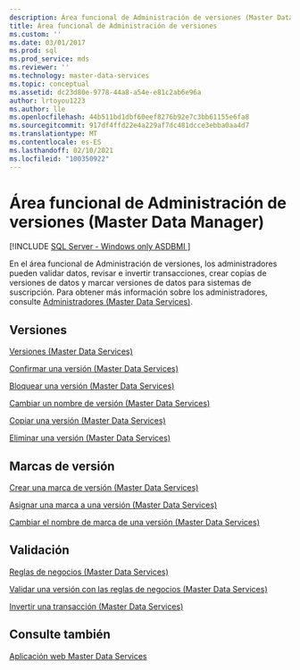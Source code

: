 ```yaml
---
description: Área funcional de Administración de versiones (Master Data Manager)
title: Área funcional de Administración de versiones
ms.custom: ''
ms.date: 03/01/2017
ms.prod: sql
ms.prod_service: mds
ms.reviewer: ''
ms.technology: master-data-services
ms.topic: conceptual
ms.assetid: dc23d80e-9778-44a8-a54e-e81c2ab6e96a
author: lrtoyou1223
ms.author: lle
ms.openlocfilehash: 44b511bd1dbf60eef8276b92e7c3bb61155e6fa8
ms.sourcegitcommit: 917df4ffd22e4a229af7dc481dcce3ebba0aa4d7
ms.translationtype: MT
ms.contentlocale: es-ES
ms.lasthandoff: 02/10/2021
ms.locfileid: "100350922"
---
```

# <a name="version-management-functional-area-master-data-manager"></a>Área funcional de Administración de versiones (Master Data Manager)

[!INCLUDE [SQL Server - Windows only ASDBMI  ](../includes/applies-to-version/sql-windows-only-asdbmi.md)]

  En el área funcional de Administración de versiones, los administradores pueden validar datos, revisar e invertir transacciones, crear copias de versiones de datos y marcar versiones de datos para sistemas de suscripción. Para obtener más información sobre los administradores, consulte [Administradores &#40;Master Data Services&#41;](../master-data-services/administrators-master-data-services.md).  
  
## <a name="versions"></a>Versiones  
 [Versiones &#40;Master Data Services&#41;](../master-data-services/versions-master-data-services.md)  
  
 [Confirmar una versión &#40;Master Data Services&#41;](../master-data-services/commit-a-version-master-data-services.md)  
  
 [Bloquear una versión &#40;Master Data Services&#41;](../master-data-services/lock-a-version-master-data-services.md)  
  
 [Cambiar un nombre de versión &#40;Master Data Services&#41;](../master-data-services/change-a-version-name-master-data-services.md)  
  
 [Copiar una versión &#40;Master Data Services&#41;](../master-data-services/copy-a-version-master-data-services.md)  
  
 [Eliminar una versión &#40;Master Data Services&#41;](../master-data-services/delete-a-version-master-data-services.md)  
  
## <a name="version-flags"></a>Marcas de versión  
 [Crear una marca de versión &#40;Master Data Services&#41;](../master-data-services/create-a-version-flag-master-data-services.md)  
  
 [Asignar una marca a una versión &#40;Master Data Services&#41;](../master-data-services/assign-a-flag-to-a-version-master-data-services.md)  
  
 [Cambiar el nombre de marca de una versión &#40;Master Data Services&#41;](../master-data-services/change-a-version-flag-name-master-data-services.md)  
  
## <a name="validation"></a>Validación  
 [Reglas de negocios &#40;Master Data Services&#41;](../master-data-services/business-rules-master-data-services.md)  
  
 [Validar una versión con las reglas de negocios &#40;Master Data Services&#41;](../master-data-services/validate-a-version-against-business-rules-master-data-services.md)  
  
 [Invertir una transacción &#40;Master Data Services&#41;](../master-data-services/reverse-a-transaction-master-data-services.md)  
  
## <a name="see-also"></a>Consulte también  
 [Aplicación web Master Data Services](../master-data-services/master-data-manager-web-application.md)  
  
  

